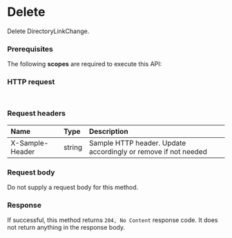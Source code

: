 # Delete

Delete DirectoryLinkChange.
### Prerequisites
The following **scopes** are required to execute this API: 
### HTTP request
<!-- { "blockType": "ignored" } -->
```http


```
### Request headers
| Name       | Type | Description|
|:---------------|:--------|:----------|
| X-Sample-Header  | string  | Sample HTTP header. Update accordingly or remove if not needed|

### Request body
Do not supply a request body for this method.


### Response
If successful, this method returns `204, No Content` response code. It does not return anything in the response body.


<!-- uuid: 7774eae3-6023-402a-868f-ffe91bfaad61
2015-10-24 21:49:46 UTC -->
<!-- {
  "type": "#page.annotation",
  "description": "Delete",
  "keywords": "",
  "section": "documentation",
  "tocPath": ""
}-->